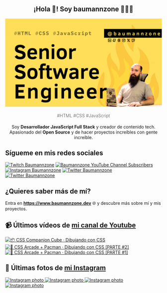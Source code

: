 <p align="center">
   <h2 align="center">¡Hola 👋! Soy baumannzone 👨🏻‍💻</h2>
   <img align="center" src="img/Senior Software Engineer.png" />
   <h4 align="center" style="font-weight: 300; color: #555;">#HTML #CSS #JavaScript</h4>
</p>

<p align="center" style="margin-bottom: 20px">Soy <strong>Desarrollador JavaScript Full Stack</strong> y creador de contenido tech.
<br/>
Apasionado del <strong>Open Source</strong> y de hacer proyectos increíbles con gente increíble.
</p>

## Sígueme en mis redes sociales

[![Twitch Baumannzone](https://img.shields.io/twitch/status/baumannzone?style=social)](https://twitch.tv/baumannzone)
[![Baumannzone YouTube Channel Subscribers](https://img.shields.io/youtube/channel/subscribers/UCTTj5ztXnGeDRPFVsBp7VMA?style=social)](https://youtube.com/rambitojs)
[![Instagram Baumannzone](https://img.shields.io/badge/Baumannzone--_.svg?label=Instagram&style=social&logo=instagram)](https://instagram.com/baumannzone)
[![Twitter Baumannzone](https://img.shields.io/twitter/follow/Baumannzone?label=Twitter&style=social)](https://twitter.com/baumannzone)
[![Twitter Baumannzone](https://img.shields.io/badge/LinkedIn-ffffff?logo=linkedin&logoColor=black)](https://www.linkedin.com/in/baumannzone/)


## ¿Quieres saber más de mí?

Entra en **https://www.baumannzone.dev** 🌐 y descubre más sobre mí y mis proyectos.

## 📹 Últimos vídeos de [mi canal de Youtube](https://youtube.com/rambitojs?sub_confirmation=1)


<a href='https://youtu.be/W6xwoSJahA0' target='_blank'>
  <img width='30%' src='https://img.youtube.com/vi/W6xwoSJahA0/mqdefault.jpg' alt='📦 CSS Companion Cube · Dibujando con CSS' />
</a>
<a href='https://youtu.be/9C3NXVXewH8' target='_blank'>
  <img width='30%' src='https://img.youtube.com/vi/9C3NXVXewH8/mqdefault.jpg' alt='👾 CSS Arcade + Pacman · Dibujando con CSS [PARTE #2]' />
</a>
<a href='https://youtu.be/2ahqLdgkSxA' target='_blank'>
  <img width='30%' src='https://img.youtube.com/vi/2ahqLdgkSxA/mqdefault.jpg' alt='👾 CSS Arcade + Pacman · Dibujando con CSS [PARTE #1]' />
</a>

## 📸 Últimas fotos de [mi Instagram](https://instagram.com/baumannzone)


<a href='https://instagram.com/p/DBM6xZZo04v' target='_blank'>
  <img width='20%' src='https://scontent-fra5-1.cdninstagram.com/v/t51.29350-15/463474695_1105913000884920_6645772424736888620_n.jpg?stp=dst-jpg_e15_fr_s1080x1080&_nc_ht=scontent-fra5-1.cdninstagram.com&_nc_cat=100&_nc_ohc=beFD-S9fBQ0Q7kNvgFVBUke&_nc_gid=a2e5cb6aee5e4fac8bd39985dd219356&edm=APU89FABAAAA&ccb=7-5&oh=00_AYCT5mxBDeWyOkOAmKhZHsbRFeTgZX_rOJw8dBKN_KlfFw&oe=671AC71E&_nc_sid=bc0c2c' alt='Instagram photo' />
</a>
<a href='https://instagram.com/p/DA-cUxKga9o' target='_blank'>
  <img width='20%' src='https://scontent-fra3-1.cdninstagram.com/v/t51.29350-15/462724118_1214173046469999_8425480638527805325_n.jpg?stp=dst-jpg_e35_s1080x1080&_nc_ht=scontent-fra3-1.cdninstagram.com&_nc_cat=103&_nc_ohc=tfW4kOapHMEQ7kNvgEK3W2A&_nc_gid=a2e5cb6aee5e4fac8bd39985dd219356&edm=APU89FABAAAA&ccb=7-5&oh=00_AYAnYnoQw3dlJyK_9jxZSDMHJvN1zOOjCw3eHmGHvCfHhw&oe=671AAFE6&_nc_sid=bc0c2c' alt='Instagram photo' />
</a>
<a href='https://instagram.com/p/DAQXnuoodQk' target='_blank'>
  <img width='20%' src='https://scontent-fra5-2.cdninstagram.com/v/t51.29350-15/461062629_426626950000533_9002489415070421136_n.jpg?stp=dst-jpg_e15_fr_s1080x1080&_nc_ht=scontent-fra5-2.cdninstagram.com&_nc_cat=109&_nc_ohc=PyOG-7Q3vC8Q7kNvgFCMxBV&_nc_gid=a2e5cb6aee5e4fac8bd39985dd219356&edm=APU89FABAAAA&ccb=7-5&oh=00_AYDni5JbsMXEH-yRQ-y6dx_srwYt4nruHCD0ZdtXgcFelw&oe=671AB8C5&_nc_sid=bc0c2c' alt='Instagram photo' />
</a>
<a href='https://instagram.com/p/C_zkCnMNVJ8' target='_blank'>
  <img width='20%' src='https://scontent-fra5-2.cdninstagram.com/v/t51.29350-15/459285584_1457234704829851_6995853833957953455_n.jpg?stp=dst-jpg_e35_s1080x1080&_nc_ht=scontent-fra5-2.cdninstagram.com&_nc_cat=107&_nc_ohc=vmh-62bBFeIQ7kNvgHrnPGk&_nc_gid=a2e5cb6aee5e4fac8bd39985dd219356&edm=APU89FABAAAA&ccb=7-5&oh=00_AYABiUSPDpFHovJU4Dt2iTx1eH3zr3VmXZt_MBfNoXcTlw&oe=671ABD61&_nc_sid=bc0c2c' alt='Instagram photo' />
</a>
